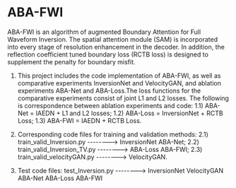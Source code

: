 # ABA-FWI
ABA-FWI is an algorithm of augmented Boundary Attention for Full Waveform Inversion.  The spatial attention module (SAM) is incorporated into every stage of resolution enhancement in the decoder.  In addition, the reflection coefficient tuned boundary loss (RCTB loss) is designed to supplement the penalty for boundary misfit.  

1. This project includes the code implementation of ABA-FWI, as well as comparative experiments InversionNet and VelocityGAN, and ablation experiments ABA-Net and ABA-Loss.The loss functions for the comparative experiments consist of joint L1 and L2 losses. The following is correspondence between ablation experiments and code:
1.1) ABA-Net = IAEDN + L1 and L2 losses;
1.2) ABA-Loss = InversionNet + RCTB Loss;
1.3) ABA-FWI = IAEDN + RCTB Loss.

2. Corresponding code files for training and validation methods:
2.1) train_valid_Inversion.py  --------> InversionNet   ABA-Net;
2.2) train_valid_Inversion_TV.py -------->  ABA-Loss ABA-FWI;
2.3) train_valid_velocityGAN.py -------->  VelocityGAN.

3. Test code files:
test_Inversion.py  --------> InversionNet  VelocityGAN  ABA-Net  ABA-Loss ABA-FWI
